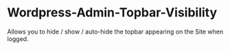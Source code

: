 # Wordpress-Admin-Topbar-Visibility
Allows you to hide / show / auto-hide the topbar appearing on the Site when logged.
